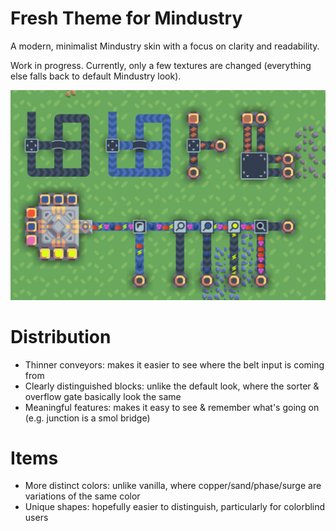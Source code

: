 # Fresh Theme for Mindustry

A modern, minimalist Mindustry skin with a focus on clarity and readability.

Work in progress. Currently, only a few textures are changed (everything else falls back to default Mindustry look).

![Demo screenshot of Fresh Theme](./screenshot/distribution.png)

# Distribution

- Thinner conveyors: makes it easier to see where the belt input is coming from
- Clearly distinguished blocks: unlike the default look, where the sorter & overflow gate basically look the same
- Meaningful features: makes it easy to see & remember what's going on (e.g. junction is a smol bridge)

# Items

- More distinct colors: unlike vanilla, where copper/sand/phase/surge are variations of the same color
- Unique shapes: hopefully easier to distinguish, particularly for colorblind users